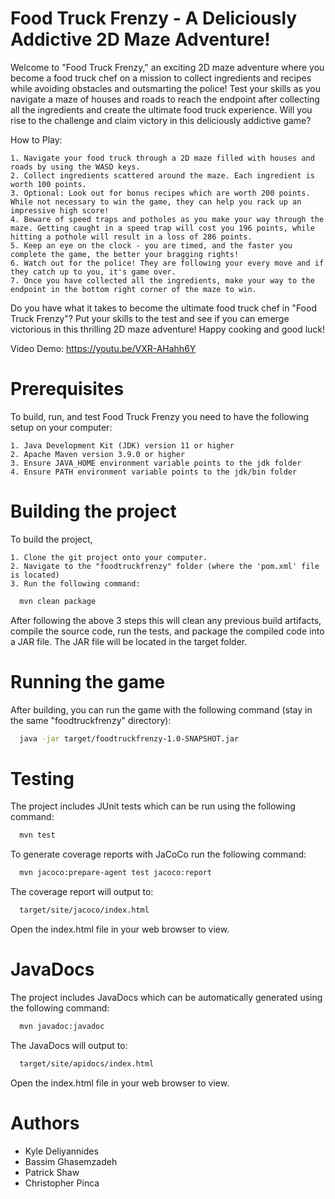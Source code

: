 # Food Truck Frenzy - A Deliciously Addictive 2D Maze Adventure!

Welcome to "Food Truck Frenzy," an exciting 2D maze adventure where you become a food truck chef on a mission to collect ingredients and recipes while avoiding obstacles and outsmarting the police! Test your skills as you navigate a maze of houses and roads to reach the endpoint after collecting all the ingredients and create the ultimate food truck experience. Will you rise to the challenge and claim victory in this deliciously addictive game?

How to Play:

    1. Navigate your food truck through a 2D maze filled with houses and roads by using the WASD keys.
    2. Collect ingredients scattered around the maze. Each ingredient is worth 100 points.
    3. Optional: Look out for bonus recipes which are worth 200 points. While not necessary to win the game, they can help you rack up an impressive high score!
    4. Beware of speed traps and potholes as you make your way through the maze. Getting caught in a speed trap will cost you 196 points, while hitting a pothole will result in a loss of 286 points.
    5. Keep an eye on the clock - you are timed, and the faster you complete the game, the better your bragging rights!
    6. Watch out for the police! They are following your every move and if they catch up to you, it's game over.
    7. Once you have collected all the ingredients, make your way to the endpoint in the bottom right corner of the maze to win.

Do you have what it takes to become the ultimate food truck chef in "Food Truck Frenzy"? Put your skills to the test and see if you can emerge victorious in this thrilling 2D maze adventure! Happy cooking and good luck!

Video Demo: https://youtu.be/VXR-AHahh6Y

# Prerequisites

To build, run, and test Food Truck Frenzy you need to have the following setup on your computer:

    1. Java Development Kit (JDK) version 11 or higher
    2. Apache Maven version 3.9.0 or higher
    3. Ensure JAVA_HOME environment variable points to the jdk folder
    4. Ensure PATH environment variable points to the jdk/bin folder

# Building the project

To build the project,

    1. Clone the git project onto your computer.
    2. Navigate to the "foodtruckfrenzy" folder (where the 'pom.xml' file is located)
    3. Run the following command:

```bash
  mvn clean package
```

After following the above 3 steps this will clean any previous build artifacts, compile the source code, run the tests, and package the compiled code into a JAR file. The JAR file will be located in the target folder.

# Running the game

After building, you can run the game with the following command (stay in the same "foodtruckfrenzy" directory): 

```bash
  java -jar target/foodtruckfrenzy-1.0-SNAPSHOT.jar
```

# Testing

The project includes JUnit tests which can be run using the following command:

```bash
  mvn test
```

To generate coverage reports with JaCoCo run the following command:

```bash
  mvn jacoco:prepare-agent test jacoco:report
```

The coverage report will output to:

```bash
  target/site/jacoco/index.html
```
Open the index.html file in your web browser to view.

# JavaDocs

The project includes JavaDocs which can be automatically generated using the following command:

```bash
  mvn javadoc:javadoc
```

The JavaDocs will output to:

```bash
  target/site/apidocs/index.html
```
Open the index.html file in your web browser to view.

# Authors
 - Kyle Deliyannides
 - Bassim Ghasemzadeh
 - Patrick Shaw
 - Christopher Pinca

